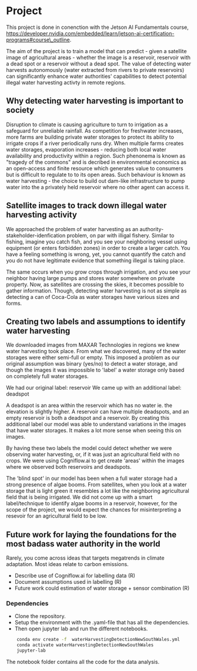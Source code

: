 # Project
This project is done in conenction with the Jetson AI Fundamentals course, https://developer.nvidia.com/embedded/learn/jetson-ai-certification-programs#course\_outline.

The aim of the project is to train a model that can predict - given a satellite image of agricultural areas - whether the image is a reservoir, reservoir with a dead spot
or a reservoir without a dead spot. The value of detecting water harvests autonomously (water extracted from rivers to private reservoirs) can significantly enhance water authorities' capabilities to detect potential illegal water harvesting activty in remote regions.   

## Why detecting water harvesting is important to society
Disruption to climate is causing agriculture to turn to irrigation as a safeguard for unreliable rainfall. As competition for freshwater increases, more farms are building private water storages to protect its ability to irrigate crops if a river periodically runs dry. When multiple farms creates water storages, evaporation increases - reducing both local water availability and productivity within a region. Such phenonema is known as "tragedy of the commons" and is decribed in environmental economics as an open-access and finite resource which generates value to consumers but is difficult to regulate to to its open areas. 
Such behaviour is known as water harvesting - the choice to build out dam-like infrastructure to pump water into the a privately held reservoir where no other agent can access it.  

## Satellite images to track down illegal water harvesting activity
We approached the problem of water harvesting as an authority-stakeholder-idenfication problem, on par with illigal fishery. 
Similar to fishing, imagine you catch fish, and you see your neighboring vessel using equipment (or enters forbidden zones) in order to create a larger catch. 
You have a feeling something is wrong, yet, you cannot quantify the catch and you do not have legitimate evidence that something illegal is taking place. 

The same occurs when you grow crops through irrigation, and you see your neighbor having large pumps and stores water somewhere on private property. Now, as satellites are crossing the skies, it becomes possible to gather information. Though, detecting water harvesting is not as simple as detecting a can of Coca-Cola as water storages have various sizes and forms.   

## Creating two labels and assumptions to identify water harvesting
We downloaded images from MAXAR Technologies in regions we knew water harvesting took place. From what we discovered, many of the water storages were either semi-full or empty. This imposed a problem as our original assumption was binary (yes/no) to detect a water storage, and though the images it was impossible to 'label' a water storage only based on completely full water storages.

We had our original label: reservoir
We came up with an additional label: deadspot

A deadspot is an area within the reservoir which has no water ie. the elevation is slightly higher. A reservoir can have multiple deadspots, and an empty reservoir is both a deadspot and a reservoir.
By creating this additional label our model was able to understand variations in the images that have water storages. It makes a lot more sense when seeing this on images. 

By having these two labels the model could detect whether we were observing water harvesting, or, if it was just an agricultural field with no crops. 
We were using Cogniflow.ai to get create 'areas' within the images where we observed both reservoirs and deadspots. 

The 'blind spot' in our model has been when a full water storage had a strong presence of algae booms. From satellites, when you look at a water storage that is light green it resembles a lot like the neighboring agricultural field that is being irrigated. We did not come up with a smart label/technique to identify algae booms in a reservoir, however, for the scope of the project, we would expect the chances for misinterpreting a resevoir for an agricultural field to be low.  

## Future work for laying the foundations for the most badass water authority in the world

Rarely, you come across ideas that targets megatrends in climate adaptation. Most ideas relate to carbon emissions. 


- Describe use of Cogniflow.ai for labelling data (R)
- Document assumptions used in labelling (R)
- Future work could estimation of water storage + sensor combination (R)
### Dependencies
- Clone the repository.
- Setup the environment with the .yaml-file that has all the dependencies.
- Then open jupyter lab and run the different notebooks.

```bash
    conda env create -f  waterHarvestingDetectionNewSouthWales.yml
    conda activate waterHarvestingDetectionNewSouthWales
    jupyter-lab
```

The notebook folder contains all the code for the data analysis.
